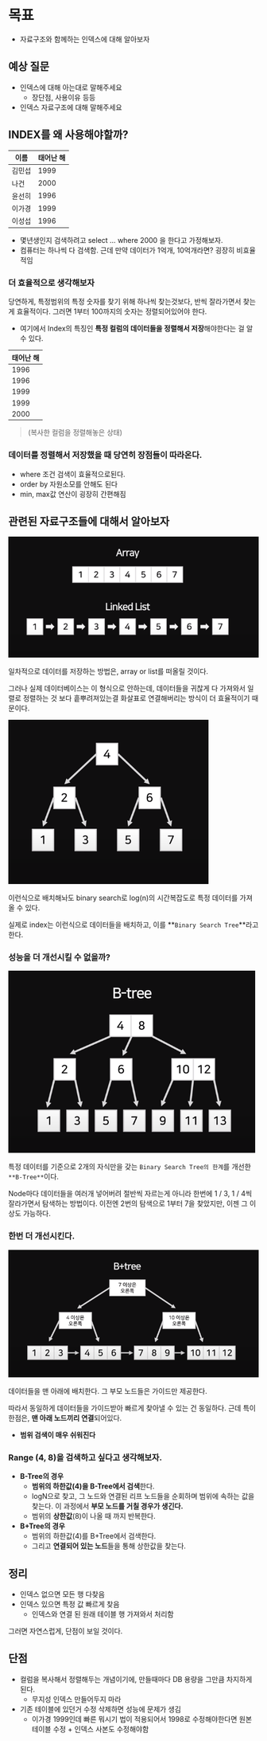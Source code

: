 # 목표

- 자료구조와 함께하는 인덱스에 대해 알아보자

## 예상 질문

- 인덱스에 대해 아는대로 말해주세요
  - 장단점, 사용이유 등등
- 인덱스 자료구조에 대해 말해주세요

## INDEX를 왜 사용해야할까?

| 이름   | 태어난 해 |
| ------ | --------- |
| 김민섭 | 1999      |
| 나건   | 2000      |
| 윤선히 | 1996      |
| 이가경 | 1999      |
| 이성섭 | 1996      |

- 몇년생인지 검색하려고 select … where 2000 을 한다고 가정해보자.
- 컴퓨터는 하나씩 다 검색함. 근데 만약 데이터가 1억개, 10억개라면? 굉장히 비효율적임

### 더 효율적으로 생각해보자

당연하게, 특정범위의 특정 숫자를 찾기 위해 하나씩 찾는것보다, 반씩 잘라가면서 찾는게 효율적이다. 그러면 1부터 100까지의 숫자는 정렬되어있어야 한다.

- 여기에서 Index의 특징인 **특정 컬럼의 데이터들을 정렬해서 저장**해야한다는 걸 알 수 있다.

| 태어난 해 |
| --------- |
| 1996      |
| 1996      |
| 1999      |
| 1999      |
| 2000      |

> (복사한 컬럼을 정렬해놓은 상태)

### 데이터를 정렬해서 저장했을 때 당연히 장점들이 따라온다.

- where 조건 검색이 효율적으로된다.
- order by 자원소모를 안해도 된다
- min, max값 연산이 굉장히 간편해짐

## 관련된 자료구조들에 대해서 알아보자

![Untitled](<./images/index_array_linked_list.png>)

일차적으로 데이터를 저장하는 방법은, array or list를 떠올릴 것이다.

그러나 실제 데이터베이스는 이 형식으로 안하는데, 데이터들을 귀찮게 다 가져와서 일렬로 정렬하는 것 보다 흩뿌려져있는결 화살표로 연결해버리는 방식이 더 효율적이기 때문이다.

![Untitled](<./images/index_binary_search.png>)

이런식으로 배치해놔도 binary search로 log(n)의 시간복잡도로 특정 데이터를 가져올 수 있다.

실제로 index는 이런식으로 데이터들을 배치하고, 이를 **`Binary Search Tree`**라고 한다.

### 성능을 더 개선시킬 수 없을까?

![Untitled](<./images/index_btree.png>)

특정 데이터를 기준으로 2개의 자식만을 갖는 `Binary Search Tree의 한계`를 개선한 `**B-Tree**`이다.

Node마다 데이터들을 여러개 넣어버려 절반씩 자르는게 아니라 한번에 1 / 3, 1 / 4씩 잘라가면서 탐색하는 방법이다. 이전엔 2번의 탐색으로 1부터 7을 찾았지만, 이젠 그 이상도 가능하다.

### 한번 더 개선시킨다.

![Untitled](<./images/index_bplustree.png>)

데이터들을 맨 아래에 배치한다. 그 부모 노드들은 가이드만 제공한다.

따라서 동일하게 데이터들을 가이드받아 빠르게 찾아낼 수 있는 건 동일하다. 근데 특이한점은, **맨 아래 노드끼리 연결**되어있다.

- **범위 검색이 매우 쉬워진다**

### Range (4, 8)을 검색하고 싶다고 생각해보자.

- **B-Tree의 경우**
  - **범위의 하한값(4)을 B-Tree에서 검색**한다.
  - logN으로 찾고, 그 노드와 연결된 리프 노드들을 순회하며 범위에 속하는 값을 찾는다. 이 과정에서 **부모 노드를 거칠 경우가 생긴다.**
  - 범위의 **상한값**(8)이 나올 때 까지 반복한다.
- **B+Tree의 경우**
  - 범위의 하한값(4)를 B+Tree에서 검색한다.
  - 그리고 **연결되어 있는 노드**들을 통해 상한값을 찾는다.

## 정리

- 인덱스 없으면 모든 행 다찾음
- 인덱스 있으면 특정 값 빠르게 찾음
  - 인덱스와 연결 된 원래 테이블 행 가져와서 처리함

그러면 자연스럽게, 단점이 보일 것이다.

## 단점

- 컬럼을 복사해서 정렬해두는 개념이기에, 만들때마다 DB 용량을 그만큼 차지하게 된다.
  - 무지성 인덱스 만들어두지 마라
- 기존 테이블에 있던거 수정 삭제하면 성능에 문제가 생김
  - 이가경 1999인데 빠른 뭐시기 법이 적용되어서 1998로 수정해야한다면 원본 테이블 수정 + 인덱스 사본도 수정해야함
